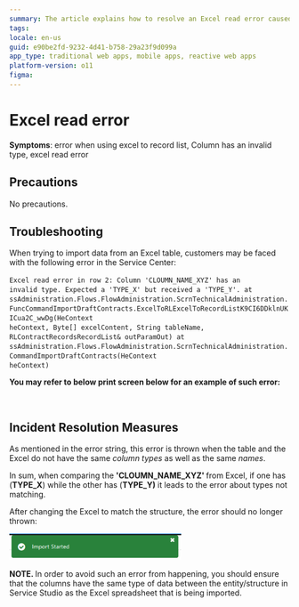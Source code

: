 ```yaml
---
summary: The article explains how to resolve an Excel read error caused by mismatched column types and names between an Excel file and a table
tags:
locale: en-us
guid: e90be2fd-9232-4d41-b758-29a23f9d099a
app_type: traditional web apps, mobile apps, reactive web apps
platform-version: o11
figma:
---
```

<h1>Excel read error</h1>

<p><strong>Symptoms</strong>: error when using excel to record list, Column has an invalid type, excel read error</p>

<h2>Precautions</h2>

<p>No precautions.</p>

<h2>Troubleshooting</h2>

<p>When trying to import data from an Excel table, customers may be faced with the following error in the Service Center:</p>

<code>Excel read error in row 2: Column 'CLOUMN_NAME_XYZ' has an invalid type. Expected a 'TYPE_X' but received a 'TYPE_Y'.
at ssAdministration.Flows.FlowAdministration.ScrnTechnicalAdministration.FuncCommandImportDraftContracts.ExcelToRLExcelToRecordListK9CI6DDklnUKICua2C_wwDg(HeContext heContext, Byte[] excelContent, String tableName, RLContractRecordsRecordList&amp; outParamOut)
at ssAdministration.Flows.FlowAdministration.ScrnTechnicalAdministration.CommandImportDraftContracts(HeContext heContext)</code>

<p><strong>You may refer to below print screen below for an example of such error:</strong></p>

<p><img alt="" src="https://supportoutsystems.zendesk.com/attachments/token/VHdJiD4vvVtRknB22GCHJb12e/?name=image.png"></img></p>

<h2>Incident Resolution Measures</h2>

<p>As mentioned in the error string, this error is thrown when the table and the Excel do not have the same <em>column types </em>as well as the same <em>names</em>. </p>

<p>In sum, when comparing the <strong>'CLOUMN_NAME_XYZ' </strong>from Excel, if one has (<strong>TYPE_X</strong>) while the other has (<strong>TYPE_Y)</strong> it leads to the error about types not matching.</p>

<p>After changing the Excel to match the structure, the error should no longer thrown: </p>

![Notification of a successful import with the message 'Import Started'.](images/im-image-ck-84903a35-50af-4210-84c8-b1e59c6a89ab.png "Successful Import Confirmation")

<p><strong>NOTE. </strong>In order to avoid such an error from happening, you should ensure that the columns have the same type of data between the entity/structure in Service Studio as the Excel spreadsheet that is being imported.</p>
